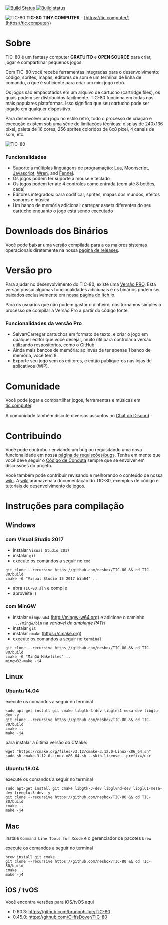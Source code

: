 [![Build Status](https://travis-ci.org/nesbox/TIC-80.svg?branch=master)](https://travis-ci.org/nesbox/TIC-80)
[![Build status](https://ci.appveyor.com/api/projects/status/1pflw77cjd8mqggb/branch/master?svg=true)](https://ci.appveyor.com/project/nesbox/tic-80)

![TIC-80](https://tic.computer/img/logo64.png)
**TIC-80 TINY COMPUTER** - [https://tic.computer/](https://tic.computer/)

# Sobre
TIC-80 é um fantasy computer **GRATUITO** e **OPEN SOURCE** para criar, jogar e compartilhar pequenos jogos.

Com TIC-80 você recebe ferramentas integradas para o desenvolvimento: código, sprites, mapas, editores de som e um terminal de linha de comando, o que é suficiente para criar um mini jogo retrô.

Os jogos são empacotados em um arquivo de cartucho (cartridge files), os quais podem ser distribuídos facilmente. TIC-80 funciona em todas nas mais populares plataformas. Isso significa que seu cartucho pode ser jogado em qualquer dispositivo.

Para desenvolver um jogo no estilo retrô, todo o processo de criação e execução existem sob uma série de limitações técnicas: display de 240x136 pixel, paleta de 16 cores, 256 sprites coloridos de 8x8 pixel, 4 canais de som, etc.

![TIC-80](https://user-images.githubusercontent.com/1101448/29687467-3ddc432e-8925-11e7-8156-5cec3700cc04.gif)

### Funcionalidades
- Suporte a múltiplas linguagens de programação: [Lua](https://www.lua.org),
  [Moonscript](https://moonscript.org),
  [Javascript](https://developer.mozilla.org/en-US/docs/Web/JavaScript),
  [Wren](http://wren.io/), and [Fennel](https://fennel-lang.org).
- Os jogos podem ter suporte a mouse e teclado
- Os jogos podem ter até 4 controles como entrada (com até 8 botões, cada)
- Editores integrados: para codificar, sprites, mapas dos mundos, efeitos sonoros e música
- Um banco de memória adicional: carregar assets diferentes do seu cartucho enquanto o jogo está sendo executado

# Downloads dos Binários
Você pode baixar uma versão compilada para a os maiores sistemas operacionais diretamente na nossa [página de releases](https://github.com/nesbox/TIC-80/releases).

# Versão pro
Para ajudar no desenvolvimento do TIC-80, existe uma [Versão PRO](https://nesbox.itch.io/tic).
Esta versão possui algumas funcionalidades adicionais e os binários podem ser baixados exclusivamente em [nossa página do Itch.io](https://nesbox.itch.io/tic).

Para os usuários que não podem gastar o dinheiro, nós tornamos simples o processo de compilar a Versão Pro a partir do código fonte.

### Funcionalidades da versão Pro

- Salvar/Carregar cartuchos em formato de texto, e criar o jogo em qualquer editor que você desejar, muito útil para controlar a versão utilizando respositórios, como o GitHub.
- Ainda mais bancos de memória: ao invés de ter apenas 1 banco de memória, você tem 8.
- Exporte seu jogo sem os editores, e então publique-os nas lojas de aplicativos (WIP).

# Comunidade
Você pode jogar e compartilhar jogos, ferramentas e músicas em [tic.computer](https://tic.computer/play).

A comunidade também discute diversos assuntos no [Chat do Discord](https://discord.gg/DkD73dP).

# Contribuindo
Você pode controbuir enviando um bug ou requisitando uma nova funcionalidade
 em nossa [página de requisções/bugs](https://github.com/nesbox/tic.computer/issues).
Tenha em mente que você deve seguir o [Código de Conduta](https://github.com/nesbox/TIC-80/blob/master/CODE_OF_CONDUCT.md) sempre que se envolver em discussões do projeto.

Você também pode contribuir revisando e melhorando o conteúdo de nossa [wiki](https://github.com/nesbox/tic.computer/wiki).
A [wiki](https://github.com/nesbox/tic.computer/wiki) aramazena a documentação do TIC-80, exemplos de código e tutoriais de desenvolvimento de jogos.

# Instruções para compilação

## Windows
### com Visual Studio 2017
- instalar `Visual Studio 2017`
- instalar `git`
- execute os comandos a seguir no `cmd`
```
git clone --recursive https://github.com/nesbox/TIC-80 && cd TIC-80/build
cmake -G "Visual Studio 15 2017 Win64" ..
```
- abra `TIC-80.sln` e compile
- aproveite :)

### com MinGW
- instalar `mingw-w64` (http://mingw-w64.org) e adicione o caminho `.../mingw/bin` na *variavel de ambiente PATH*
- instalar `git`
- instalar `cmake` (https://cmake.org)
- execute os comandos a seguir no `terminal`
```
git clone --recursive https://github.com/nesbox/TIC-80 && cd TIC-80/build
cmake -G "MinGW Makefiles" ..
mingw32-make -j4
```

## Linux 
### Ubuntu 14.04
execute os comandos a seguir no terminal
```
sudo apt-get install git cmake libgtk-3-dev libgles1-mesa-dev libglu-dev -y
git clone --recursive https://github.com/nesbox/TIC-80 && cd TIC-80/build
cmake ..
make -j4
```

para instalar a última versão do CMake:
```
wget "https://cmake.org/files/v3.12/cmake-3.12.0-Linux-x86_64.sh"
sudo sh cmake-3.12.0-Linux-x86_64.sh --skip-license --prefix=/usr
```

### Ubuntu 18.04

execute os comandos a seguir no terminal
```
sudo apt-get install git cmake libgtk-3-dev libglvnd-dev libglu1-mesa-dev freeglut3-dev -y
git clone --recursive https://github.com/nesbox/TIC-80 && cd TIC-80/build
cmake ..
make -j4
```

## Mac
instale `Command Line Tools for Xcode` e o gerenciador de pacotes `brew`

execute os comandos a seguir no terminal
```
brew install git cmake
git clone --recursive https://github.com/nesbox/TIC-80 && cd TIC-80/build
cmake ..
make -j4
```

## iOS / tvOS
Você encontra versões para iOS/tvOS aqui 
- 0.60.3: https://github.com/brunophilipe/TIC-80
- 0.45.0: https://github.com/CliffsDover/TIC-80
